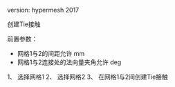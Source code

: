 version: hypermesh 2017

创建Tie接触

前置参数：
+ 网格1与2的间距允许 mm
+ 网格1与2连接处的法向量夹角允许 deg


1、 选择网格1
2、 选择网格2
3、 在网格1与2间创建Tie接触


